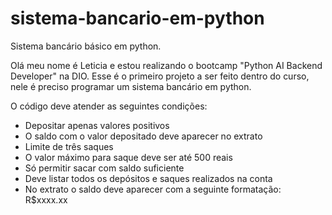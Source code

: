 # sistema-bancario-em-python
Sistema bancário básico em python.

Olá meu nome é Leticia e estou realizando o bootcamp "Python AI Backend Developer" na DIO. Esse é o primeiro projeto a ser feito dentro do curso, nele é preciso programar um sistema bancário em python.

O código deve atender as seguintes condições:
- Depositar apenas valores positivos
- O saldo com o valor depositado deve aparecer no extrato
- Limite de três saques 
- O valor máximo para saque deve ser até 500 reais
- Só permitir sacar com saldo suficiente 
- Deve listar todos os depósitos e saques realizados na conta
- No extrato o saldo deve aparecer com a seguinte formatação: R$xxxx.xx
